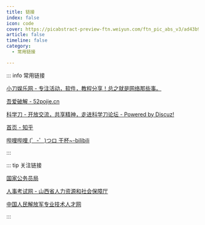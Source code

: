 ```yaml
---
title: 链接
index: false
icon: code
cover: https://picabstract-preview-ftn.weiyun.com/ftn_pic_abs_v3/ad43b9ea8e3ddec8f76e4a610d19b859063d9e971fa0a9a09bf24bfd09d1e84526f8938efdc390b18abb66cfd03342a5?pictype=scale&from=30013&version=3.3.3.3&fname=2024-08-10MqhTp.png&size=1000
article: false
timeline: false
category:
  - 常用链接

---
```


::: info 常用链接

[小刀娱乐网 - 专注活动，软件，教程分享！总之就是网络那些事。](https://xd.x6d.com/)

[吾爱破解 - 52pojie.cn](https://www.52pojie.cn/forum.php)

[科学刀 - 开放交流，共享精神，走进科学刀论坛 - Powered by Discuz!](https://www.kxdao.net/)

[首页 - 知乎](https://www.zhihu.com/)

[哔哩哔哩 (゜-゜)つロ 干杯~-bilibili](https://www.bilibili.com/)

:::



::: tip  关注链接

[国家公务员局](http://www.scs.gov.cn/)

[人事考试网 - 山西省人力资源和社会保障厅](https://rst.shanxi.gov.cn/rsks/gwyks/)

[中国人民解放军专业技术人才网](http://81rc.81.cn/)

:::

